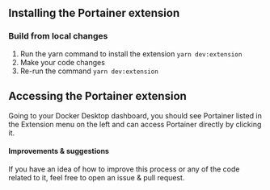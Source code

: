 ## Installing the Portainer extension

### Build from local changes

1.  Run the yarn command to install the extension `yarn dev:extension`
2.  Make your code changes
3.  Re-run the command `yarn dev:extension`

## Accessing the Portainer extension

Going to your Docker Desktop dashboard, you should see Portainer listed in the Extension menu on the left and can access Portainer directly by clicking it.

#### Improvements & suggestions

If you have an idea of how to improve this process or any of the code related to it, feel free to open an issue & pull request.
